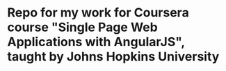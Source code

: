 #  Repo for my work for Coursera course "Single Page Web Applications with AngularJS", taught by Johns Hopkins University
